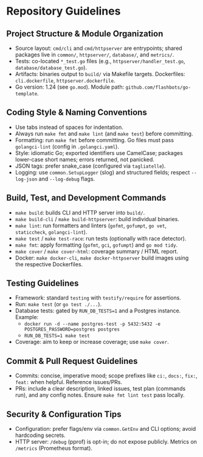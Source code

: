 # Repository Guidelines

## Project Structure & Module Organization
- Source layout: `cmd/cli` and `cmd/httpserver` are entrypoints; shared packages live in `common/`, `httpserver/`, `database/`, and `metrics/`.
- Tests: co-located `*_test.go` files (e.g., `httpserver/handler_test.go`, `database/database_test.go`).
- Artifacts: binaries output to `build/` via Makefile targets. Dockerfiles: `cli.dockerfile`, `httpserver.dockerfile`.
- Go version: 1.24 (see `go.mod`). Module path: `github.com/flashbots/go-template`.

## Coding Style & Naming Conventions
- Use tabs instead of spaces for indentation.
- Always run `make fmt` and `make lint` (and `make test`) before committing.
- Formatting: run `make fmt` before committing. Go files must pass `golangci-lint` (config in `.golangci.yaml`).
- Style: idiomatic Go; exported identifiers use CamelCase; packages lower-case short names; errors returned, not panicked.
- JSON tags: prefer snake_case (configured via `tagliatelle`).
- Logging: use `common.SetupLogger` (slog) and structured fields; respect `--log-json` and `--log-debug` flags.

## Build, Test, and Development Commands
- `make build`: builds CLI and HTTP server into `build/`.
- `make build-cli` / `make build-httpserver`: build individual binaries.
- `make lint`: run formatters and linters (`gofmt`, `gofumpt`, `go vet`, `staticcheck`, `golangci-lint`).
- `make test` / `make test-race`: run tests (optionally with race detector).
- `make fmt`: apply formatting (`gofmt`, `gci`, `gofumpt`) and `go mod tidy`.
- `make cover` / `make cover-html`: coverage summary / HTML report.
- Docker: `make docker-cli`, `make docker-httpserver` build images using the respective Dockerfiles.

## Testing Guidelines
- Framework: standard `testing` with `testify/require` for assertions.
- Run: `make test` (or `go test ./...`).
- Database tests: gated by `RUN_DB_TESTS=1` and a Postgres instance. Example:
  - `docker run -d --name postgres-test -p 5432:5432 -e POSTGRES_PASSWORD=postgres postgres`
  - `RUN_DB_TESTS=1 make test`
- Coverage: aim to keep or increase coverage; use `make cover`.

## Commit & Pull Request Guidelines
- Commits: concise, imperative mood; scope prefixes like `ci:`, `docs:`, `fix:`, `feat:` when helpful. Reference issues/PRs.
- PRs: include a clear description, linked issues, test plan (commands run), and any config notes. Ensure `make fmt lint test` pass locally.

## Security & Configuration Tips
- Configuration: prefer flags/env via `common.GetEnv` and CLI options; avoid hardcoding secrets.
- HTTP server: `/debug` (pprof) is opt-in; do not expose publicly. Metrics on `/metrics` (Prometheus format).
